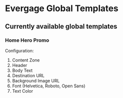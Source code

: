# Evergage Global Templates

## Currently available global templates

### Home Hero Promo
Configuration: 
1. Content Zone
1. Header
1. Body Text
1. Destination URL
1. Background Image URL
1. Font (Helvetica, Roboto, Open Sans)
1. Text Color

